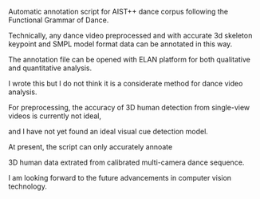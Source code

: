 Automatic annotation script for AIST++ dance corpus following the Functional Grammar of Dance.

Technically, any dance video preprocessed and with accurate 3d skeleton keypoint and SMPL model format data can be annotated in this way.

The annotation file can be opened with ELAN platform for both qualitative and quantitative analysis.

I wrote this but I do not think it is a considerate method for dance video analysis.

For preprocessing, the accuracy of 3D human detection from single-view videos is currently not ideal, 

and I have not yet found an ideal visual cue detection model. 

At present, the script can only accurately annoate

3D human data extrated from calibrated multi-camera dance sequence.

I am looking forward to the future advancements in computer vision technology.

